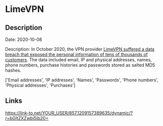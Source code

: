 # LimeVPN

## Description

Date: 2020-10-08

Description:
In October 2020, the VPN provider <a href="https://threatpost.com/hacked-data-limevpn-dark-web/167492/" target="_blank" rel="noopener">LimeVPN suffered a data breach that exposed the personal information of tens of thousands of customers</a>. The data included email, IP and physical addresses, names, phone numbers, purchase histories and passwords stored as salted MD5 hashes.


['Email addresses', 'IP addresses', 'Names', 'Passwords', 'Phone numbers', 'Physical addresses', 'Purchases']

## Links

https://link-to.net/YOUR_USER/857.1209157389635/dynamic/?r=bGltZXZwbi5jb20=